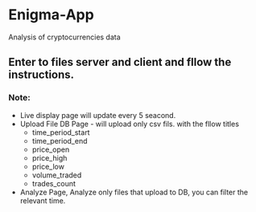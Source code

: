 # Enigma-App
Analysis of cryptocurrencies data



## Enter to files server and client and fllow the instructions.

### Note:
  - Live display page will update every 5 seacond.
  - Upload File DB Page - will upload only csv fils. with the fllow titles  
      * time_period_start
      * time_period_end
      * price_open
      * price_high
      * price_low
      * volume_traded
      * trades_count
   - Analyze Page, Analyze only files that upload to DB, you can filter the relevant time.


